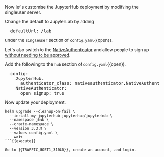Now let's customise the JupyterHub deployment by modifying the singleuser server.

Change the default to JupyterLab by adding

<pre class="file" data-filename="config.yaml" data-target="append">
  defaultUrl: /lab
</pre>

under the `singleuser` section of `config.yaml`{{open}}.

Let's also switch to the [NativeAuthenticator](https://native-authenticator.readthedocs.io/) and allow people to sign up [without needing to be approved](https://native-authenticator.readthedocs.io/en/stable/options.html#open-signup).

Add the following to the `hub` section of `config.yaml`{{open}}.

<pre class="file" data-filename="config.yaml" data-target="insert" data-marker="#TODO-authentication">
  config:
    JupyterHub:
      authenticator_class: nativeauthenticator.NativeAuthenticator
    NativeAuthenticator:
      open_signup: true
</pre>

Now update your deployment.

```
helm upgrade --cleanup-on-fail \
  --install my-jupyterhub jupyterhub/jupyterhub \
  --namespace jhub \
  --create-namespace \
  --version 3.3.8 \
  --values config.yaml \
  --wait
```{{execute}}

Go to {{TRAFFIC_HOST1_31080}}, create an account, and login.
